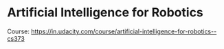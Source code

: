 # Artificial Intelligence for Robotics
Course: https://in.udacity.com/course/artificial-intelligence-for-robotics--cs373 
